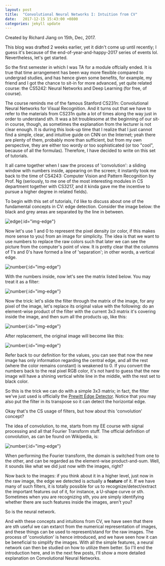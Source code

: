 ```yaml
---
layout: post
title:  "Convolutional Neural Networks I: Intuition from CV"
date:   2017-12-15 15:43:00 +0800
categories: jekyll update
---
```


Created by Richard Jiang on 15th, Dec, 2017. 

This blog was drafted 2 weeks earlier, yet it didn't come up until recently; I guess it's because of the end-of-year-and-happy-2017 series of events lol. Nevertheless, let's get started.

So the first semester in which I was TA for a module offcially ended. It is true that time arrangement has been way more flexible compared to undergrad studies, and has hence given some benefits, for example, my friend and I got the chance to sit-in for more advanced, yet quite related course: the CS5242: Neural Networks and Deep Learning (for free, of course). 

The course reminds me of the famous Stanford CS231n: Convolutional Neural Networks for Visual Recognition. And it turns out that we have to refer to the materials from CS231n quite a lot of times along the way just in order to understand sth. It was a bit troublesome at the beginning of our sit-in course, though, as sometimes the explanation from the lecturer is not clear enough. It is during this look-up time that I realize that I just cannot find a simple, clear, and intuitive guide on CNN on the Internet; yeah there are plenty of them, probably more than sufficient, but from my own perspective, they are either too wordy or too sophisticated (or too "cool", because of all the formulas). Therefore, I have decided to write on this set of tutorials.

It all came together when I saw the process of 'convolution': a sliding window with numbers inside, appearing on the screen; it instantly took me back to the time of CS4243: Computer Vision and Pattern Recognition by Prof. Ng (seriously, to me one of the most interesting modules in CS department together with CS3217, and it kinda gave me the incentive to pursue a higher degree in related fields). 

To begin with this set of tutorials, I'd like to discuss about one of the fundamental concepts in CV: edge detection. Consider the image below: the black and grey areas are separated by the line in between. 

![edge]({{richardejiang.github.io}}/assets/images/edge.png){:id="img-edge"}

Now let's use 1 and 0 to represent the pixel density (or color, if this makes more sense to you) from an image for simplicity. The idea is that we want to use numbers to replace the raw colors such that later we can see the picture from the computer's point of view. It is pretty clear that the columns of 1's and 0's have formed a line of 'separation'; in other words, a vertical edge. 

![number]({{richardejiang.github.io}}/assets/images/number.png){:id="img-edge"}

With the numbers inside, now let's see the matrix listed below. You may treat it as a filter:

![number]({{richardejiang.github.io}}/assets/images/filter.png){:id="img-edge"}

Now the trick: let's slide the filter through the matrix of the image, for any pixel of the image, let's replace its original value with the following: do an element-wise product of the filter with the current 3x3 matrix it's covering inside the image, and then sum all the products up, like this:

![number]({{richardejiang.github.io}}/assets/images/conv.png){:id="img-edge"}

After replacement, the original image will become like this:

![number]({{richardejiang.github.io}}/assets/images/detected.png){:id="img-edge"}

Refer back to our definition for the values, you can see that now the new image has only information regarding the central edge, and all the rest (where the color remains constant) is weakened to 0. If you convert the numbers back to the real pixel RGB color, it's not hard to guess that the new image will have a shining vertical white line in the middle, with the rest set to black color.

So this is the trick we can do with a simple 3x3 matrix; in fact, the filter we've just used is officially the [Prewitt Edge Detector][prewitt]. Notice that you may also put the filter in its transpose so it can detect the horizontal edge.

Okay that's the CS usage of filters, but how about this 'convolution' concept?

The idea of convolution, to me, starts from my EE course with signal processing and all that Fourier Transform stuff. The official definition of convolution, as can be found on Wikipedia, is:

![number]({{richardejiang.github.io}}/assets/images/convolution.png){:id="img-edge"}

When performing the Fourier transform, the domain is switched from one to the other, and can be regarded as the element-wise product-and-sum. Well, it sounds like what we did just now with the images, right? 

Now back to the images: if you think about it in a higher level, just now in the raw image, the edge we detected is actually a **feature** of it. If we have many of such filters, it is totally possible for us to recognize/detect/extract the important features out of it, for instance, a U-shape curve or sth. Sometimes when you are recognizing sth, you are simply identifying whether there are such features inside the images, aren't you?

So is the neural network.

And with these concepts and intuitions from CV, we have seen that there are sth useful we can extarct from the numerical representation of images, and these things can be used to represent/stand for the raw images. The process of 'convolution' is hence introduced, and we have seen how it can be beneficial to simplify the images. With all the simple features, a neural network can then be studied on how to utilize them better. So I'll end the introduction here, and in the next few posts, I'll show a more detailed explanation on Convolutional Neural Networks.


[prewitt]: https://en.wikipedia.org/wiki/Prewitt_operator